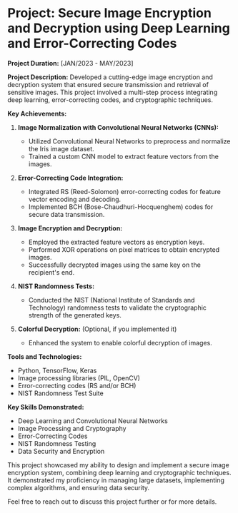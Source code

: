 # Project: Secure Image Encryption and Decryption using Deep Learning and Error-Correcting Codes

**Project Duration:** [JAN/2023 - MAY/2023]

**Project Description:**
Developed a cutting-edge image encryption and decryption system that ensured secure transmission and retrieval of sensitive images. This project involved a multi-step process integrating deep learning, error-correcting codes, and cryptographic techniques.

**Key Achievements:**

1. **Image Normalization with Convolutional Neural Networks (CNNs):**
   - Utilized Convolutional Neural Networks to preprocess and normalize the Iris image dataset.
   - Trained a custom CNN model to extract feature vectors from the images.

2. **Error-Correcting Code Integration:**
   - Integrated RS (Reed-Solomon) error-correcting codes for feature vector encoding and decoding.
   - Implemented BCH (Bose-Chaudhuri-Hocquenghem) codes for secure data transmission.

3. **Image Encryption and Decryption:**
   - Employed the extracted feature vectors as encryption keys.
   - Performed XOR operations on pixel matrices to obtain encrypted images.
   - Successfully decrypted images using the same key on the recipient's end.

4. **NIST Randomness Tests:**
   - Conducted the NIST (National Institute of Standards and Technology) randomness tests to validate the cryptographic strength of the generated keys.

5. **Colorful Decryption:** (Optional, if you implemented it)
   - Enhanced the system to enable colorful decryption of images.

**Tools and Technologies:**
- Python, TensorFlow, Keras
- Image processing libraries (PIL, OpenCV)
- Error-correcting codes (RS and/or BCH)
- NIST Randomness Test Suite

**Key Skills Demonstrated:**
- Deep Learning and Convolutional Neural Networks
- Image Processing and Cryptography
- Error-Correcting Codes
- NIST Randomness Testing
- Data Security and Encryption

This project showcased my ability to design and implement a secure image encryption system, combining deep learning and cryptographic techniques. It demonstrated my proficiency in managing large datasets, implementing complex algorithms, and ensuring data security.

Feel free to reach out to discuss this project further or for more details.

